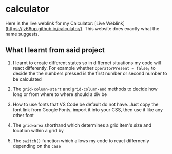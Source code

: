 # calculator

Here is the live weblink for my Calculator: [Live Weblink] (https://jz66up.github.io/calculator/). This website does exactly what the name suggests. 

## What I learnt from said project

1. I learnt to create different states so in differnet situations my code will react differently. For example whether `operatorPresent = false;` to decide the the numbers pressed is the first number or second number to be calculated

2. The `grid-column-start` and `grid-column-end` methods to decide how long or from where to where should a div be

3. How to use fonts that VS Code be default do not have. Just copy the font link from Google Fonts, import it into your CSS, then use it like any other font

4. The `grid=area` shorthand which determines a grid item's size and location within a grid by

5. The `switch()` function which allows my code to react differnenly depending on the `case`
